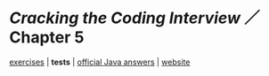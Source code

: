 # _Cracking the Coding Interview_ ／ Chapter 5

[exercises](../../../../../../../main/scala/com/martinbrosenberg/exercises/ctci/chapter05) | **tests** | [official Java answers](https://github.com/careercup/CtCI-6th-Edition/tree/master/Java/Ch%2005.%20Bit%20Manipulation) | [website](https://www.hackerrank.com/contests/projecteuler/challenges)
